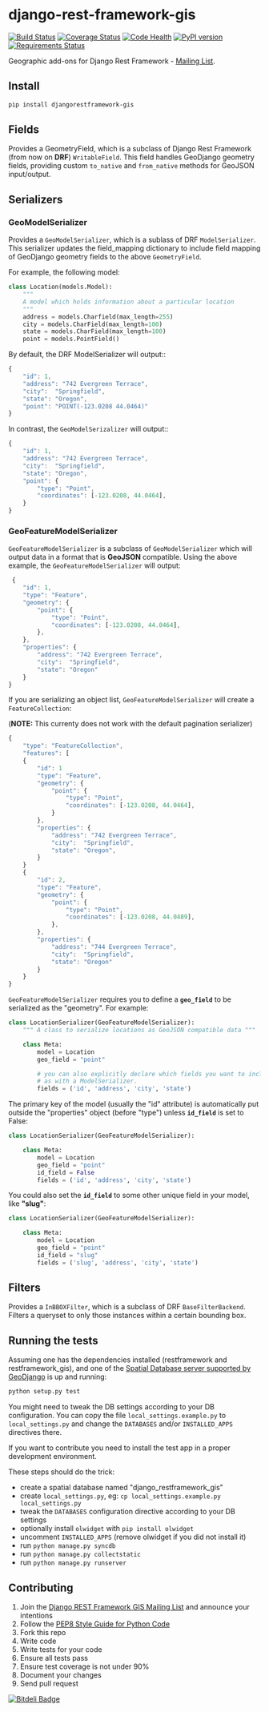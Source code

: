 django-rest-framework-gis
=========================

[![Build Status](https://travis-ci.org/djangonauts/django-rest-framework-gis.png?branch=master)](https://travis-ci.org/djangonauts/django-rest-framework-gis)
[![Coverage Status](https://coveralls.io/repos/djangonauts/django-rest-framework-gis/badge.png)](https://coveralls.io/r/djangonauts/django-rest-framework-gis)
[![Code Health](https://landscape.io/github/djangonauts/django-rest-framework-gis/master/landscape.png)](https://landscape.io/github/djangonauts/django-rest-framework-gis/master)
[![PyPI version](https://badge.fury.io/py/djangorestframework-gis.png)](http://badge.fury.io/py/djangorestframework-gis)
[![Requirements Status](https://requires.io/github/djangonauts/django-rest-framework-gis/requirements.png?branch=master)](https://requires.io/github/djangonauts/django-rest-framework-gis/requirements/?branch=master)

Geographic add-ons for Django Rest Framework - [Mailing List](https://groups.google.com/forum/#!forum/django-rest-framework-gis).


Install
-------

```bash
pip install djangorestframework-gis
```


Fields
------

Provides a GeometryField, which is a subclass of Django Rest Framework (from now on **DRF**) `WritableField`.
This field handles GeoDjango geometry fields, providing custom `to_native`
and `from_native` methods for GeoJSON input/output.

Serializers
-----------

### GeoModelSerializer

Provides a `GeoModelSerializer`, which is a sublass of DRF `ModelSerializer`.
This serializer updates the field_mapping dictionary to include
field mapping of GeoDjango geometry fields to the above `GeometryField`.

For example, the following model:

```python
class Location(models.Model):
    """
    A model which holds information about a particular location
    """
    address = models.Charfield(max_length=255)
    city = models.CharField(max_length=100)
    state = models.CharField(max_length=100)
    point = models.PointField()
```

By default, the DRF ModelSerializer will output::

```javascript
{
    "id": 1,
    "address": "742 Evergreen Terrace",
    "city":  "Springfield",
    "state": "Oregon",
    "point": "POINT(-123.0208 44.0464)"
}
```

In contrast, the `GeoModelSerizalizer` will output::

```javascript
{
    "id": 1,
    "address": "742 Evergreen Terrace",
    "city":  "Springfield",
    "state": "Oregon",
    "point": {
        "type": "Point",
        "coordinates": [-123.0208, 44.0464],
    }
}
```

### GeoFeatureModelSerializer

`GeoFeatureModelSerializer` is a subclass of `GeoModelSerializer` which will output data in a format that is **GeoJSON**
compatible. Using the above example, the `GeoFeatureModelSerializer` will output:

```javascript
 {
    "id": 1,
    "type": "Feature",
    "geometry": {
        "point": {
            "type": "Point",
            "coordinates": [-123.0208, 44.0464],
        },
    },
    "properties": {
        "address": "742 Evergreen Terrace",
        "city":  "Springfield",
        "state": "Oregon"
    }
}
```

If you are serializing an object list, `GeoFeatureModelSerializer` will create a `FeatureCollection`:

(**NOTE:** This currenty does not work with the default pagination serializer)

```javascript
{
    "type": "FeatureCollection",
    "features": [
    {
        "id": 1
        "type": "Feature",
        "geometry": {
            "point": {
                "type": "Point",
                "coordinates": [-123.0208, 44.0464],
            }
        },
        "properties": {
            "address": "742 Evergreen Terrace",
            "city":  "Springfield",
            "state": "Oregon",
        }
    }
    {
        "id": 2,
        "type": "Feature",
        "geometry": {
            "point": {
                "type": "Point",
                "coordinates": [-123.0208, 44.0489],
            },
        },
        "properties": {
            "address": "744 Evergreen Terrace",
            "city":  "Springfield",
            "state": "Oregon"
        }
    }
}
```

`GeoFeatureModelSerializer` requires you to define a **`geo_field`** to be serialized as the "geometry".
For example:

```python
class LocationSerializer(GeoFeatureModelSerializer):
    """ A class to serialize locations as GeoJSON compatible data """

    class Meta:
        model = Location
        geo_field = "point"

        # you can also explicitly declare which fields you want to include
        # as with a ModelSerializer.
        fields = ('id', 'address', 'city', 'state')
```

The primary key of the model (usually the "id" attribute) is automatically put outside
the "properties" object (before "type") unless **`id_field`** is set to False:

```python
class LocationSerializer(GeoFeatureModelSerializer):

    class Meta:
        model = Location
        geo_field = "point"
        id_field = False
        fields = ('id', 'address', 'city', 'state')
```

You could also set the **`id_field`** to some other unique field in your model, like **"slug"**:

```python
class LocationSerializer(GeoFeatureModelSerializer):

    class Meta:
        model = Location
        geo_field = "point"
        id_field = "slug"
        fields = ('slug', 'address', 'city', 'state')
```

Filters
-------

Provides a `InBBOXFilter`, which is a subclass of DRF `BaseFilterBackend`.
Filters a queryset to only those instances within a certain bounding box.


Running the tests
-----------------

Assuming one has the dependencies installed (restframework and restframework_gis),
and one of the [Spatial Database server supported by GeoDjango](https://docs.djangoproject.com/en/dev/ref/contrib/gis/db-api/#module-django.contrib.gis.db.backends) is up and running:

```bash
python setup.py test
```

You might need to tweak the DB settings according to your DB configuration.
You can copy the file `local_settings.example.py` to `local_settings.py` and change
the `DATABASES` and/or `INSTALLED_APPS` directives there.

If you want to contribute you need to install the test app in a proper development environment.

These steps should do the trick:

* create a spatial database named "django_restframework_gis"
* create `local_settings.py`, eg: ``cp local_settings.example.py local_settings.py``
* tweak the `DATABASES` configuration directive according to your DB settings
* optionally install `olwidget` with `pip install olwidget`
* uncomment `INSTALLED_APPS` (remove olwidget if you did not install it)
* run `python manage.py syncdb`
* run `python manage.py collectstatic`
* run `python manage.py runserver`

Contributing
------------

1. Join the [Django REST Framework GIS Mailing List](https://groups.google.com/forum/#!forum/django-rest-framework-gis) and announce your intentions
2. Follow the [PEP8 Style Guide for Python Code](http://www.python.org/dev/peps/pep-0008/)
3. Fork this repo
4. Write code
5. Write tests for your code
6. Ensure all tests pass
7. Ensure test coverage is not under 90%
8. Document your changes
9. Send pull request


[![Bitdeli Badge](https://d2weczhvl823v0.cloudfront.net/djangonauts/django-rest-framework-gis/trend.png)](https://bitdeli.com/free "Bitdeli Badge")